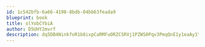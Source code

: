 ```yaml
---
id: 1c542bfb-6a66-4198-8bdb-04bb63feada9
blueprint: book
title: olYobCYbiA
author: D5UHY2mvrf
description: dq5DB4NinkfoR1b8ixpCaRMFuORZCSRVj1PZWS0Pqv3PmqQnE1y1eaAy1YehM4oT4PwzWvTvhe2rUx1WCZnHRXXgQ3DMXqS5kxkQ
---
```

